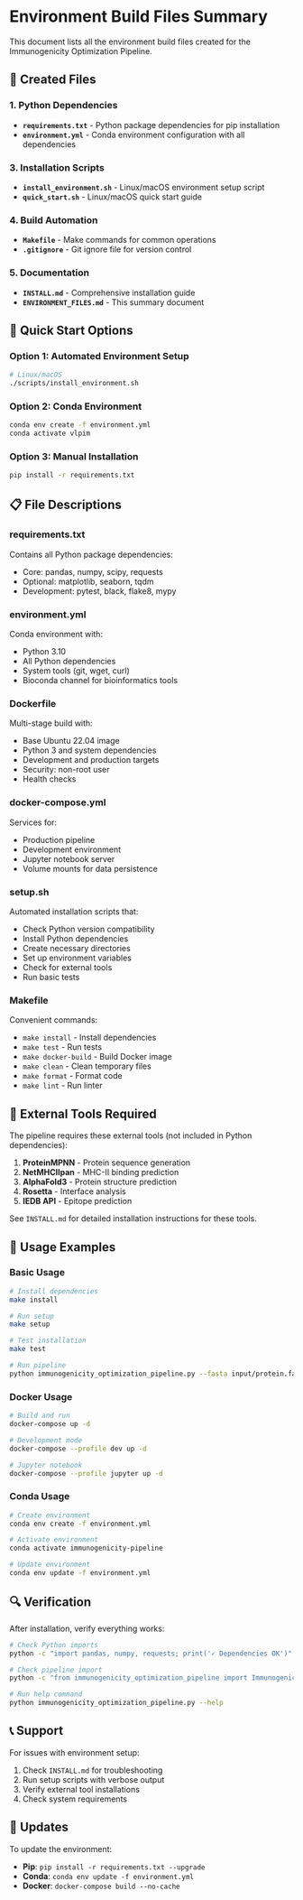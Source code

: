 # Environment Build Files Summary

This document lists all the environment build files created for the Immunogenicity Optimization Pipeline.

## 📁 Created Files

### 1. Python Dependencies
- **`requirements.txt`** - Python package dependencies for pip installation
- **`environment.yml`** - Conda environment configuration with all dependencies


### 3. Installation Scripts
- **`install_environment.sh`** - Linux/macOS environment setup script
- **`quick_start.sh`** - Linux/macOS quick start guide

### 4. Build Automation
- **`Makefile`** - Make commands for common operations
- **`.gitignore`** - Git ignore file for version control

### 5. Documentation
- **`INSTALL.md`** - Comprehensive installation guide
- **`ENVIRONMENT_FILES.md`** - This summary document

## 🚀 Quick Start Options

### Option 1: Automated Environment Setup
```bash
# Linux/macOS
./scripts/install_environment.sh
```

### Option 2: Conda Environment
```bash
conda env create -f environment.yml
conda activate vlpim
```

### Option 3: Manual Installation
```bash
pip install -r requirements.txt
```

## 📋 File Descriptions

### requirements.txt
Contains all Python package dependencies:
- Core: pandas, numpy, scipy, requests
- Optional: matplotlib, seaborn, tqdm
- Development: pytest, black, flake8, mypy

### environment.yml
Conda environment with:
- Python 3.10
- All Python dependencies
- System tools (git, wget, curl)
- Bioconda channel for bioinformatics tools

### Dockerfile
Multi-stage build with:
- Base Ubuntu 22.04 image
- Python 3 and system dependencies
- Development and production targets
- Security: non-root user
- Health checks

### docker-compose.yml
Services for:
- Production pipeline
- Development environment
- Jupyter notebook server
- Volume mounts for data persistence

### setup.sh
Automated installation scripts that:
- Check Python version compatibility
- Install Python dependencies
- Create necessary directories
- Set up environment variables
- Check for external tools
- Run basic tests

### Makefile
Convenient commands:
- `make install` - Install dependencies
- `make test` - Run tests
- `make docker-build` - Build Docker image
- `make clean` - Clean temporary files
- `make format` - Format code
- `make lint` - Run linter

## 🔧 External Tools Required

The pipeline requires these external tools (not included in Python dependencies):

1. **ProteinMPNN** - Protein sequence generation
2. **NetMHCIIpan** - MHC-II binding prediction
3. **AlphaFold3** - Protein structure prediction
4. **Rosetta** - Interface analysis
5. **IEDB API** - Epitope prediction

See `INSTALL.md` for detailed installation instructions for these tools.

## 🎯 Usage Examples

### Basic Usage
```bash
# Install dependencies
make install

# Run setup
make setup

# Test installation
make test

# Run pipeline
python immunogenicity_optimization_pipeline.py --fasta input/protein.fasta --pdb input/protein.pdb --mode reduce
```

### Docker Usage
```bash
# Build and run
docker-compose up -d

# Development mode
docker-compose --profile dev up -d

# Jupyter notebook
docker-compose --profile jupyter up -d
```

### Conda Usage
```bash
# Create environment
conda env create -f environment.yml

# Activate environment
conda activate immunogenicity-pipeline

# Update environment
conda env update -f environment.yml
```

## 🔍 Verification

After installation, verify everything works:

```bash
# Check Python imports
python -c "import pandas, numpy, requests; print('✓ Dependencies OK')"

# Check pipeline import
python -c "from immunogenicity_optimization_pipeline import ImmunogenicityOptimizer; print('✓ Pipeline OK')"

# Run help command
python immunogenicity_optimization_pipeline.py --help
```

## 📞 Support

For issues with environment setup:
1. Check `INSTALL.md` for troubleshooting
2. Run setup scripts with verbose output
3. Verify external tool installations
4. Check system requirements

## 🔄 Updates

To update the environment:
- **Pip**: `pip install -r requirements.txt --upgrade`
- **Conda**: `conda env update -f environment.yml`
- **Docker**: `docker-compose build --no-cache`
